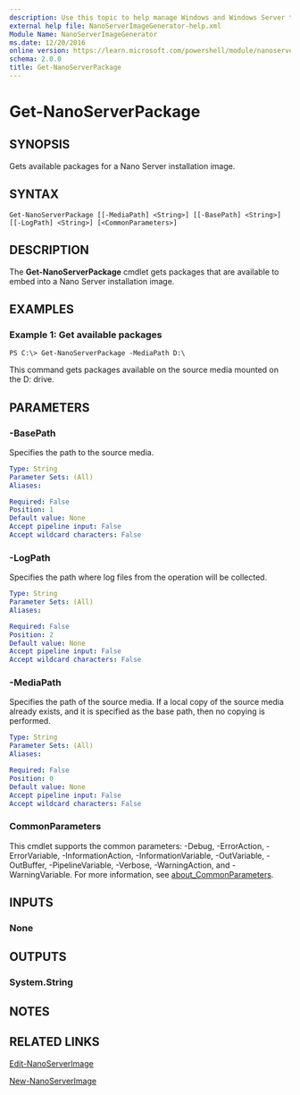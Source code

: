 ```yaml
---
description: Use this topic to help manage Windows and Windows Server technologies with Windows PowerShell.
external help file: NanoServerImageGenerator-help.xml
Module Name: NanoServerImageGenerator
ms.date: 12/20/2016
online version: https://learn.microsoft.com/powershell/module/nanoserverimagegenerator/get-nanoserverpackage?view=windowsserver2019-ps&wt.mc_id=ps-gethelp
schema: 2.0.0
title: Get-NanoServerPackage
---
```


# Get-NanoServerPackage

## SYNOPSIS
Gets available packages for a Nano Server installation image.

## SYNTAX

```
Get-NanoServerPackage [[-MediaPath] <String>] [[-BasePath] <String>] [[-LogPath] <String>] [<CommonParameters>]
```

## DESCRIPTION
The **Get-NanoServerPackage** cmdlet gets packages that are available to embed into a Nano Server installation image.

## EXAMPLES

### Example 1: Get available packages
```
PS C:\> Get-NanoServerPackage -MediaPath D:\
```

This command gets packages available on the source media mounted on the D: drive.

## PARAMETERS

### -BasePath
Specifies the path to the source media.

```yaml
Type: String
Parameter Sets: (All)
Aliases: 

Required: False
Position: 1
Default value: None
Accept pipeline input: False
Accept wildcard characters: False
```

### -LogPath
Specifies the path where log files from the operation will be collected.

```yaml
Type: String
Parameter Sets: (All)
Aliases: 

Required: False
Position: 2
Default value: None
Accept pipeline input: False
Accept wildcard characters: False
```

### -MediaPath
Specifies the path of the source media.
If a local copy of the source media already exists, and it is specified as the base path, then no copying is performed.

```yaml
Type: String
Parameter Sets: (All)
Aliases: 

Required: False
Position: 0
Default value: None
Accept pipeline input: False
Accept wildcard characters: False
```

### CommonParameters
This cmdlet supports the common parameters: -Debug, -ErrorAction, -ErrorVariable, -InformationAction, -InformationVariable, -OutVariable, -OutBuffer, -PipelineVariable, -Verbose, -WarningAction, and -WarningVariable. For more information, see [about_CommonParameters](https://go.microsoft.com/fwlink/?LinkID=113216).

## INPUTS

### None

## OUTPUTS
### System.String

## NOTES

## RELATED LINKS

[Edit-NanoServerImage](./Edit-NanoServerImage.md)

[New-NanoServerImage](./New-NanoServerImage.md)

